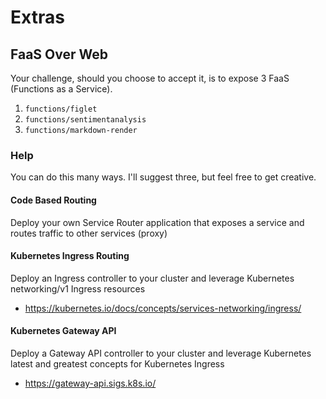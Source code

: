 # Extras

## FaaS Over Web

Your challenge, should you choose to accept it, is to expose 3 FaaS (Functions as a Service).

1. `functions/figlet`
2. `functions/sentimentanalysis`
3. `functions/markdown-render`

### Help

You can do this many ways. I'll suggest three, but feel free to get creative.

#### Code Based Routing

Deploy your own Service Router application that exposes a service and routes traffic to other services (proxy)

#### Kubernetes Ingress Routing

Deploy an Ingress controller to your cluster and leverage Kubernetes networking/v1 Ingress resources

- https://kubernetes.io/docs/concepts/services-networking/ingress/

#### Kubernetes Gateway API

Deploy a Gateway API controller to your cluster and leverage Kubernetes latest and greatest concepts for Kubernetes Ingress

- https://gateway-api.sigs.k8s.io/
